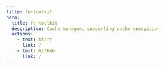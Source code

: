 ```yaml
---
title: fe-toolkit
hero:
  title: fe-toolkit
  description: Cache manager, supporting cache encryption
  actions:
    - text: Start
      link: /
    - text: GitHub
      link: /
---
```

